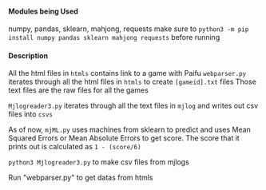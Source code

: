 
#### Modules being Used
numpy, pandas, sklearn, mahjong, requests
make sure to `python3 -m pip install numpy pandas sklearn mahjong requests` before running

#### Description
All the html files in `htmls` contains link to a game with Paifu
`webparser.py` iterates through all the html files in `htmls` to create `[gameid].txt` files
Those text files are the raw files for all the games

`Mjlogreader3.py` iterates through all the text files in `mjlog` and writes out csv files into `csvs`

As of now, `mjML.py` uses machines from sklearn to predict and uses Mean Squared Errors or Mean Absolute Errors to get score.
The score that it prints out is calculated as `1 - (score/6)`



`python3 Mjlogreader3.py` to make csv files from mjlogs

Run "webparser.py" to get datas from htmls
